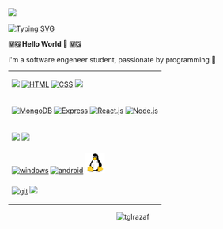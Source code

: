 <img src="https://capsule-render.vercel.app/api?type=waving&color=0:423da,7100:008080&fontColor=dedede&height=160&section=header&text=Tongasoa&fontSize=20" />
<p align="left"> 
    <a href="https://git.io/typing-svg"><img src="https://readme-typing-svg.demolab.com?font=Fira+Code&size=22&pause=1000&color=40C463&center=true&random=false&width=760&lines=Software+Engineer+Student+and+FullStack+Developer;" alt="Typing SVG" />
    </a>
</p>
<p> 
    <strong> 🇲🇬 Hello World 👋 🇲🇬 </strong> 
</p>
<p>I'm a software engeneer student, passionate by programming 🚀</p>
<p>
<table>
	<tr height="54">
		<td>
			<a href="#"> <img src="https://camo.githubusercontent.com/a9d5db210f94e76ccfb7d3778b5527d40e2e3a20ca6e35715ea789a40938431d/68747470733a2f2f696d672e736869656c64732e696f2f62616467652f4a6176615363726970742d3030383038303f7374796c653d666f722d7468652d6261646765266c6f676f3d6a617661736372697074266c6f676f436f6c6f723d7768697465" /></a> 
	        <a href="#"><img alt="HTML" src="https://img.shields.io/badge/HTML-%20html?logo=html5&logoColor=%23fff&color=%23E34F26"></a>
	        <a href="#"><img alt="CSS" src="https://img.shields.io/badge/CSS-%20css?logo=css3&logoColor=%23fff&color=%231572B6"></a> 
			<a href="#"><img src="https://camo.githubusercontent.com/bffd3619e9ad6d514ecc44c85593b5d807b074f569226a330f1a93bfd2052be2/68747470733a2f2f696d672e736869656c64732e696f2f62616467652f5048502d3030383038303f7374796c653d666f722d7468652d6261646765266c6f676f3d706870266c6f676f436f6c6f723d7768697465"/></a>
	   	</td>			
	</tr>
	<tr height="54">
		<td>
	   	    <a href="#"><img alt="MongoDB" src="https://img.shields.io/badge/MongoDB-%20MongoDB?logo=MongoDB&logoColor=%23fff&color=%23339933"></a>
		    <a href="#"><img alt="Express" src="https://img.shields.io/badge/Express-%20express?logo=express&logoColor=%23fff&color=%23000000"></a>
			<a href="#"><img alt="React.js" src="https://cdn4.iconfinder.com/data/icons/logos-3/600/React.js_logo-28.png"></a>
	   	    <a href="#"><img alt="Node.js" src="https://img.shields.io/badge/Node.js-%20nodedotjs?logo=nodedotjs&logoColor=%23fff&color=%23339933"></a>
	   	</td>
	</tr>
	<tr height="54">
		<td>
		   <img src="https://camo.githubusercontent.com/b68aee9205827bd7eb1fa79d57fd4318edf07e0959784fe29ba4d7291a8df804/68747470733a2f2f696d672e736869656c64732e696f2f62616467652f6d7973716c2d2532333030662e7376673f6c6f676f3d6d7973716c266c6f676f436f6c6f723d7768697465" />
    <img src="https://camo.githubusercontent.com/b3cb0af18f1a9d34e1129f5cb9ecd3fb98aeff5325eeadbabd74ae556c089066/68747470733a2f2f696d672e736869656c64732e696f2f62616467652f73716c6974652d2532333037343035652e7376673f6c6f676f3d73716c697465266c6f676f436f6c6f723d7768697465" />
	   </td>
	</tr>
    <tr height="54">
		<td>
		    <a href="#"><img alt="windows" src="https://img.shields.io/badge/Windows 10-%20windows?logo=windows&logoColor=%23fff&color=%230078D4"></a>
			<a href="#"><img alt="android" src="https://img.shields.io/badge/Android-%20android?logo=android&logoColor=%23fff&color=%233DDC84"></a>
			<a href="#"><img src="https://raw.githubusercontent.com/devicons/devicon/master/icons/linux/linux-original.svg" alt="linux" width="40" height="40"/></a>
	   </td>
	</tr>
	</tr>
    <tr height="54">
		<td>
		    <a href="#"><img src="https://www.vectorlogo.zone/logos/git-scm/git-scm-icon.svg" alt="git" width="40" height="40"/></a>
			<a href="#"> <img src="https://camo.githubusercontent.com/10de9f31b15fd3cd3f18f8b7f0f10c6e0d108d83b8a39838bc3c4f9ca0a9fd3f/68747470733a2f2f696d672e736869656c64732e696f2f62616467652f6769746875622d2532333132313031312e7376673f6c6f676f3d676974687562266c6f676f436f6c6f723d7768697465"/></a>
	   </td>
	</tr>
</table>

</p>
<p align="center"><img align="center" src="https://github-readme-stats.vercel.app/api/top-langs?username=branGitFox&theme=transparent&show_icons=true&locale=en&layout=compact" alt="tglrazaf" /></p>

</p>





